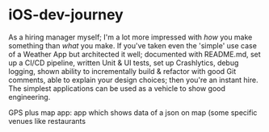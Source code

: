 # iOS-dev-journey

As a hiring manager myself; I'm a lot more impressed with *how* you make something than *what* you make. If you've taken even the 'simple' use case of a Weather App but architected it well; documented with README.md, set up a CI/CD pipeline, written Unit & UI tests, set up Crashlytics, debug logging, shown ability to incrementally build & refactor with good Git comments, able to explain your design choices; then you're an instant hire. The simplest applications can be used as a vehicle to show good engineering.

GPS plus map app: app which shows data of a json on map (some specific venues like restaurants
